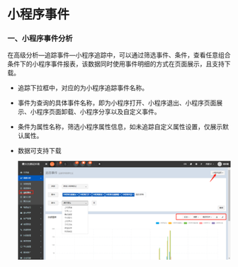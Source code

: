 # 小程序事件

### 一、小程序事件分析

在高级分析—追踪事件—小程序追踪中，可以通过筛选事件、条件，查看任意组合条件下的小程序事件报表，该数据同时使用事件明细的方式在页面展示，且支持下载。

* 追踪下拉框中，对应的为小程序追踪事件名称。
* 事件为查询的具体事件名称，即为小程序打开、小程序退出、小程序页面展示、小程序页面卸载、小程序分享以及自定义事件。
* 条件为属性名称，筛选小程序属性信息，如未追踪自定义属性设置，仅展示默认属性。

* 数据可支持下载

  ![](/assets/xcxzzsj.png)



